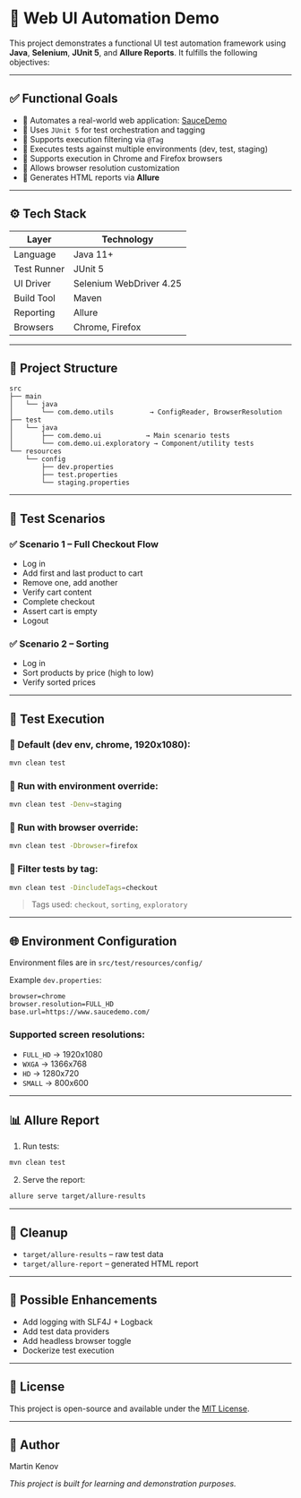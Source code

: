 # 🧪 Web UI Automation Demo

This project demonstrates a functional UI test automation framework using **Java**, **Selenium**, **JUnit 5**, and **Allure Reports**. It fulfills the following objectives:

---

## ✅ Functional Goals

- 🔹 Automates a real-world web application: [SauceDemo](https://www.saucedemo.com/)
- 🔹 Uses `JUnit 5` for test orchestration and tagging
- 🔹 Supports execution filtering via `@Tag`
- 🔹 Executes tests against multiple environments (dev, test, staging)
- 🔹 Supports execution in Chrome and Firefox browsers
- 🔹 Allows browser resolution customization
- 🔹 Generates HTML reports via **Allure**

---

## ⚙️ Tech Stack

| Layer        | Technology           |
|--------------|----------------------|
| Language     | Java 11+             |
| Test Runner  | JUnit 5              |
| UI Driver    | Selenium WebDriver 4.25 |
| Build Tool   | Maven                |
| Reporting    | Allure               |
| Browsers     | Chrome, Firefox      |

---

## 🧭 Project Structure

```
src
├── main
│   └── java
│       └── com.demo.utils         → ConfigReader, BrowserResolution
├── test
│   └── java
│       ├── com.demo.ui           → Main scenario tests
│       └── com.demo.ui.exploratory → Component/utility tests
└── resources
    └── config
        ├── dev.properties
        ├── test.properties
        └── staging.properties
```

---

## 🧪 Test Scenarios

### ✅ Scenario 1 – Full Checkout Flow
- Log in
- Add first and last product to cart
- Remove one, add another
- Verify cart content
- Complete checkout
- Assert cart is empty
- Logout

### ✅ Scenario 2 – Sorting
- Log in
- Sort products by price (high to low)
- Verify sorted prices

---

## 🚀 Test Execution

### 🔹 Default (dev env, chrome, 1920x1080):
```bash
mvn clean test
```

### 🔹 Run with environment override:
```bash
mvn clean test -Denv=staging
```

### 🔹 Run with browser override:
```bash
mvn clean test -Dbrowser=firefox
```

### 🔹 Filter tests by tag:
```bash
mvn clean test -DincludeTags=checkout
```

> Tags used: `checkout`, `sorting`, `exploratory`

---

## 🌐 Environment Configuration

Environment files are in `src/test/resources/config/`

Example `dev.properties`:
```properties
browser=chrome
browser.resolution=FULL_HD
base.url=https://www.saucedemo.com/
```

### Supported screen resolutions:
- `FULL_HD` → 1920x1080
- `WXGA` → 1366x768
- `HD` → 1280x720
- `SMALL` → 800x600

---

## 📊 Allure Report

1. Run tests:
```bash
mvn clean test
```

2. Serve the report:
```bash
allure serve target/allure-results
```

---

## 🧹 Cleanup

- `target/allure-results` – raw test data
- `target/allure-report` – generated HTML report

---

## 🧠 Possible Enhancements

- Add logging with SLF4J + Logback
- Add test data providers
- Add headless browser toggle
- Dockerize test execution

---

## 📄 License

This project is open-source and available under the [MIT License](LICENSE).

---

## 👤 Author
Martin Kenov

_This project is built for learning and demonstration purposes._

